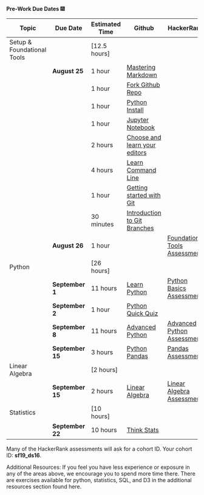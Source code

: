 **Pre-Work Due Dates**  :fireworks:


Topic | Due Date | Estimated Time | Github | HackerRank
------- |--------  | -------------- | ------ | ---------- 
Setup & Foundational Tools | | [12.5 hours]		
 |  | **August 25**	| 1 hour |	[Mastering Markdown](https://github.com/thisismetis/dsp/blob/master/lessons/markdown)
 | | |  1 hour | [Fork Github Repo](https://github.com/thisismetis/dsp/blob/master/lessons/git_fork)
  | | |  1 hour	| [Python Install](https://github.com/thisismetis/dsp/blob/master/lessons/install)
  | | |  1 hour |	[Jupyter Notebook](https://github.com/thisismetis/dsp/blob/master/lessons/install_jupyter)
  | | |  2 hours	| [Choose and learn your editors](https://github.com/thisismetis/dsp/blob/master/lessons/editors)
  | | |  4 hours	| [Learn Command Line](https://github.com/thisismetis/dsp/blob/master/lessons/command_line)
  | | |  1 hour	| [Getting started with Git](https://github.com/thisismetis/dsp/blob/master/lessons/git_intro)
  | | |  30 minutes	| [Introduction to Git Branches](https://github.com/thisismetis/dsp/blob/master/lessons/git_branches)
  | | **August 26**	|1 hour	| | 	[Foundational Tools Assessment](http://hr.gs/metis_setup_quiz)
Python |	| [26 hours]		
 |  | **September 1**	| 11 hours |	[Learn Python](https://github.com/thisismetis/dsp/blob/master/lessons/python_intro)	| [Python Basics Assessment](https://www.hackerrank.com/tests/8m6rq2l95ce/23fdcf3cdca59977a3283d8200d9055e)
  | |  **September 2** |	1 hour	|	[Python Quick Quiz](http://hr.gs/python_quick_quiz)
  | |  **September 8** |	11 hours	| [Advanced Python](https://github.com/thisismetis/dsp/blob/master/lessons/python_advanced) |	[Advanced Python Assessment](https://www.hackerrank.com/tests/26irkei0251/6bb559f23e4bb1d1e9cd66fc886f76a9?mc_cid=ac2b0f9662&mc_eid=2dc3f53bdb)
  | |  **September 15** |	3 hours |	[Python Pandas](https://github.com/thisismetis/dsp/blob/master/lessons/pandas_intro) |	[Pandas Assessment](https://www.hackerrank.com/tests/beg202nchad/a3ae8be11d8345e83400e68ea9fa10e5)
Linear Algebra |	| [2 hours]		
 |  | **September 15**	 |2 hours	| [Linear Algebra](https://github.com/thisismetis/dsp/blob/master/lessons/linear_algebra)	| [Linear Algebra Assessment](https://www.hackerrank.com/tests/f069ddpl41e/b2a178cb63902abefe98edde08055336?mc_cid=ac2b0f9662&mc_eid=2dc3f53bdb)
Statistics	| | [10 hours]		
 |  | **September 22** |	10 hours |	[Think Stats](https://github.com/thisismetis/dsp/blob/master/lessons/statistics)

Many of the HackerRank assessments will ask for a cohort ID. Your cohort ID: **sf19_ds16**.

Additional Resources: If you feel you have less experience or exposure in any of the areas above, we encourage you to spend more time there. There are exercises available for python, statistics, SQL, and D3 in the additional resources section found here. 
